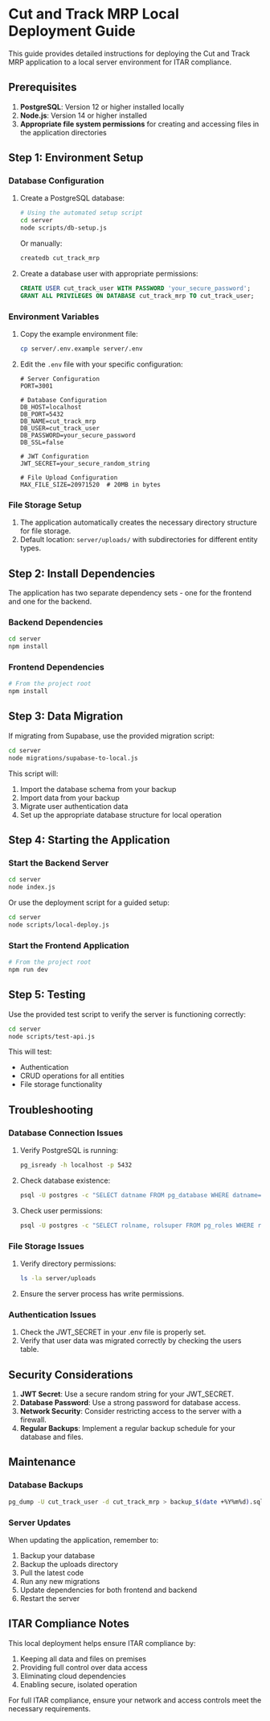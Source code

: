 # Cut and Track MRP Local Deployment Guide

This guide provides detailed instructions for deploying the Cut and Track MRP application to a local server environment for ITAR compliance.

## Prerequisites

1. **PostgreSQL**: Version 12 or higher installed locally
2. **Node.js**: Version 14 or higher installed
3. **Appropriate file system permissions** for creating and accessing files in the application directories

## Step 1: Environment Setup

### Database Configuration

1. Create a PostgreSQL database:
   ```bash
   # Using the automated setup script
   cd server
   node scripts/db-setup.js
   ```

   Or manually:
   ```bash
   createdb cut_track_mrp
   ```

2. Create a database user with appropriate permissions:
   ```sql
   CREATE USER cut_track_user WITH PASSWORD 'your_secure_password';
   GRANT ALL PRIVILEGES ON DATABASE cut_track_mrp TO cut_track_user;
   ```

### Environment Variables

1. Copy the example environment file:
   ```bash
   cp server/.env.example server/.env
   ```

2. Edit the `.env` file with your specific configuration:
   ```
   # Server Configuration
   PORT=3001

   # Database Configuration
   DB_HOST=localhost
   DB_PORT=5432
   DB_NAME=cut_track_mrp
   DB_USER=cut_track_user
   DB_PASSWORD=your_secure_password
   DB_SSL=false

   # JWT Configuration 
   JWT_SECRET=your_secure_random_string

   # File Upload Configuration
   MAX_FILE_SIZE=20971520  # 20MB in bytes
   ```

### File Storage Setup

1. The application automatically creates the necessary directory structure for file storage.
2. Default location: `server/uploads/` with subdirectories for different entity types.

## Step 2: Install Dependencies

The application has two separate dependency sets - one for the frontend and one for the backend.

### Backend Dependencies

```bash
cd server
npm install
```

### Frontend Dependencies

```bash
# From the project root
npm install
```

## Step 3: Data Migration

If migrating from Supabase, use the provided migration script:

```bash
cd server
node migrations/supabase-to-local.js
```

This script will:
1. Import the database schema from your backup
2. Import data from your backup
3. Migrate user authentication data
4. Set up the appropriate database structure for local operation

## Step 4: Starting the Application

### Start the Backend Server

```bash
cd server
node index.js
```

Or use the deployment script for a guided setup:

```bash
cd server
node scripts/local-deploy.js
```

### Start the Frontend Application

```bash
# From the project root
npm run dev
```

## Step 5: Testing

Use the provided test script to verify the server is functioning correctly:

```bash
cd server
node scripts/test-api.js
```

This will test:
- Authentication
- CRUD operations for all entities
- File storage functionality

## Troubleshooting

### Database Connection Issues

1. Verify PostgreSQL is running:
   ```bash
   pg_isready -h localhost -p 5432
   ```

2. Check database existence:
   ```bash
   psql -U postgres -c "SELECT datname FROM pg_database WHERE datname='cut_track_mrp';"
   ```

3. Check user permissions:
   ```bash
   psql -U postgres -c "SELECT rolname, rolsuper FROM pg_roles WHERE rolname='cut_track_user';"
   ```

### File Storage Issues

1. Verify directory permissions:
   ```bash
   ls -la server/uploads
   ```

2. Ensure the server process has write permissions.

### Authentication Issues

1. Check the JWT_SECRET in your .env file is properly set.
2. Verify that user data was migrated correctly by checking the users table.

## Security Considerations

1. **JWT Secret**: Use a secure random string for your JWT_SECRET.
2. **Database Password**: Use a strong password for database access.
3. **Network Security**: Consider restricting access to the server with a firewall.
4. **Regular Backups**: Implement a regular backup schedule for your database and files.

## Maintenance

### Database Backups

```bash
pg_dump -U cut_track_user -d cut_track_mrp > backup_$(date +%Y%m%d).sql
```

### Server Updates

When updating the application, remember to:
1. Backup your database
2. Backup the uploads directory
3. Pull the latest code
4. Run any new migrations
5. Update dependencies for both frontend and backend
6. Restart the server

## ITAR Compliance Notes

This local deployment helps ensure ITAR compliance by:
1. Keeping all data and files on premises
2. Providing full control over data access
3. Eliminating cloud dependencies
4. Enabling secure, isolated operation

For full ITAR compliance, ensure your network and access controls meet the necessary requirements.
